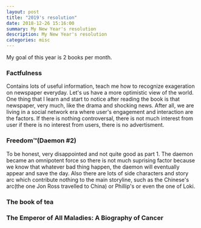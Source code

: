 ```yaml
---
layout: post
title: "2019's resolution"
date: 2018-12-26 15:16:00
summary: My New Year's resolution
description: My New Year's resolution
categories: misc
---
```


My goal of this year is 2 books per month.

### Factfulness

Contains lots of useful information, teach me how to recognize exageration on newspaper everyday. Let's us have a more optimistic view of the world. One thing that I learn and start to notice after reading the book is that newspaper, very much, like the drama and shocking news. After all, we are living in a social network era where user's engagement and interaction are the factors. If there is nothing controversal, there is not much interest from user if there is no interest from users, there is no advertisment.

### Freedom™(Daemon #2)

To be honest, very disappointed and not quite good as part 1. The daemon became an omnipotent force so there is not much suprising factor because we know that whatever bad thing happen, the daemon will eventually appear and save the day. Also there are lots of side characters and story arc which contribute nothing to the main storyline, such as the Chinese's arc(the one Jon Ross travelled to China) or Phillip's or even the one of Loki.

### The book of tea

### The Emperor of All Maladies: A Biography of Cancer
